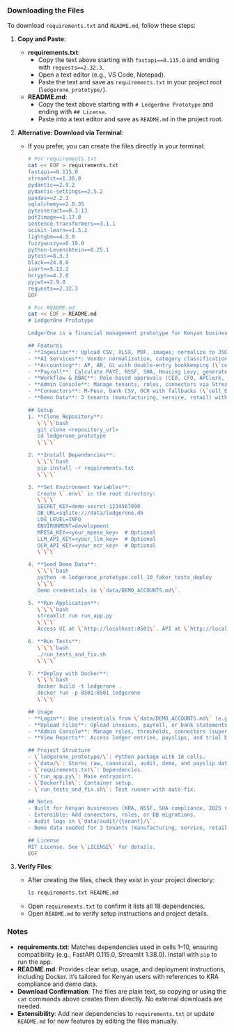 ### Downloading the Files
To download `requirements.txt` and `README.md`, follow these steps:

1. **Copy and Paste**:
   - **requirements.txt**:
     - Copy the text above starting with `fastapi==0.115.0` and ending with `requests==2.32.3`.
     - Open a text editor (e.g., VS Code, Notepad).
     - Paste the text and save as `requirements.txt` in your project root (`ledgerone_prototype/`).
   - **README.md**:
     - Copy the text above starting with `# LedgerOne Prototype` and ending with `## License`.
     - Paste into a text editor and save as `README.md` in the project root.

2. **Alternative: Download via Terminal**:
   - If you prefer, you can create the files directly in your terminal:
     ```bash
     # For requirements.txt
     cat << EOF > requirements.txt
     fastapi==0.115.0
     streamlit==1.38.0
     pydantic==2.9.2
     pydantic-settings==2.5.2
     pandas==2.2.3
     sqlalchemy==2.0.35
     pytesseract==0.3.13
     pdf2image==1.17.0
     sentence-transformers==3.1.1
     scikit-learn==1.5.2
     lightgbm==4.5.0
     fuzzywuzzy==0.18.0
     python-Levenshtein==0.25.1
     pytest==8.3.3
     black==24.8.0
     isort==5.13.2
     bcrypt==4.2.0
     pyjwt==2.9.0
     requests==2.32.3
     EOF
     ```
     ```bash
     # For README.md
     cat << EOF > README.md
     # LedgerOne Prototype

     LedgerOne is a financial management prototype for Kenyan businesses, supporting invoice processing, payroll, accounting, and AI-driven automation. Built with FastAPI and Streamlit, it includes Kenyan-specific features (KRA-compliant VAT, PAYE, NSSF, SHA, M-Pesa integration).

     ## Features
     - **Ingestion**: Upload CSV, XLSX, PDF, images; normalize to JSON/CSV (\`cell_02\`, \`cell_03\`).
     - **AI Services**: Vendor normalization, category classification, anomaly detection (\`cell_04\`).
     - **Accounting**: AP, AR, GL with double-entry bookkeeping (\`cell_05\`).
     - **Payroll**: Calculate PAYE, NSSF, SHA, Housing Levy; generate payslips (\`cell_06\`).
     - **Workflow & RBAC**: Role-based approvals (CEO, CFO, APClerk, etc.) (\`cell_07\`).
     - **Admin Console**: Manage tenants, roles, connectors via Streamlit UI (\`cell_08\`).
     - **Connectors**: M-Pesa, bank CSV, OCR with fallbacks (\`cell_09\`).
     - **Demo Data**: 3 tenants (manufacturing, service, retail) with realistic data (\`cell_10\`).

     ## Setup
     1. **Clone Repository**:
        \`\`\`bash
        git clone <repository_url>
        cd ledgerone_prototype
        \`\`\`

     2. **Install Dependencies**:
        \`\`\`bash
        pip install -r requirements.txt
        \`\`\`

     3. **Set Environment Variables**:
        Create \`.env\` in the root directory:
        \`\`\`
        SECRET_KEY=demo-secret-1234567890
        DB_URL=sqlite:///data/ledgerone.db
        LOG_LEVEL=INFO
        ENVIRONMENT=development
        MPESA_KEY=<your_mpesa_key>  # Optional
        LLM_API_KEY=<your_llm_key>  # Optional
        OCR_API_KEY=<your_ocr_key>  # Optional
        \`\`\`

     4. **Seed Demo Data**:
        \`\`\`bash
        python -m ledgerone_prototype.cell_10_faker_tests_deploy
        \`\`\`
        Demo credentials in \`data/DEMO_ACCOUNTS.md\`.

     5. **Run Application**:
        \`\`\`bash
        streamlit run run_app.py
        \`\`\`
        Access UI at \`http://localhost:8501\`. API at \`http://localhost:8000\`.

     6. **Run Tests**:
        \`\`\`bash
        ./run_tests_and_fix.sh
        \`\`\`

     7. **Deploy with Docker**:
        \`\`\`bash
        docker build -t ledgerone .
        docker run -p 8501:8501 ledgerone
        \`\`\`

     ## Usage
     - **Login**: Use credentials from \`data/DEMO_ACCOUNTS.md\` (e.g., \`superadmin/Super123!\`).
     - **Upload Files**: Upload invoices, payroll, or bank statements via UI or \`/ingest\` API.
     - **Admin Console**: Manage roles, thresholds, connectors (super admin: impersonation, retrain).
     - **View Reports**: Access ledger entries, payslips, and trial balances (role-based).

     ## Project Structure
     - \`ledgerone_prototype/\`: Python package with 10 cells.
     - \`data/\`: Stores raw, canonical, audit, demo, and payslip data.
     - \`requirements.txt\`: Dependencies.
     - \`run_app.py\`: Main entrypoint.
     - \`Dockerfile\`: Container setup.
     - \`run_tests_and_fix.sh\`: Test runner with auto-fix.

     ## Notes
     - Built for Kenyan businesses (KRA, NSSF, SHA compliance, 2025 rates).
     - Extensible: Add connectors, roles, or DB migrations.
     - Audit logs in \`data/audit/{tenant}/\`.
     - Demo data seeded for 3 tenants (manufacturing, service, retail).

     ## License
     MIT License. See \`LICENSE\` for details.
     EOF
     ```

3. **Verify Files**:
   - After creating the files, check they exist in your project directory:
     ```bash
     ls requirements.txt README.md
     ```
   - Open `requirements.txt` to confirm it lists all 18 dependencies.
   - Open `README.md` to verify setup instructions and project details.

### Notes
- **requirements.txt**: Matches dependencies used in cells 1–10, ensuring compatibility (e.g., FastAPI 0.115.0, Streamlit 1.38.0). Install with `pip` to run the app.
- **README.md**: Provides clear setup, usage, and deployment instructions, including Docker. It’s tailored for Kenyan users with references to KRA compliance and demo data.
- **Download Confirmation**: The files are plain text, so copying or using the `cat` commands above creates them directly. No external downloads are needed.
- **Extensibility**: Add new dependencies to `requirements.txt` or update `README.md` for new features by editing the files manually.

